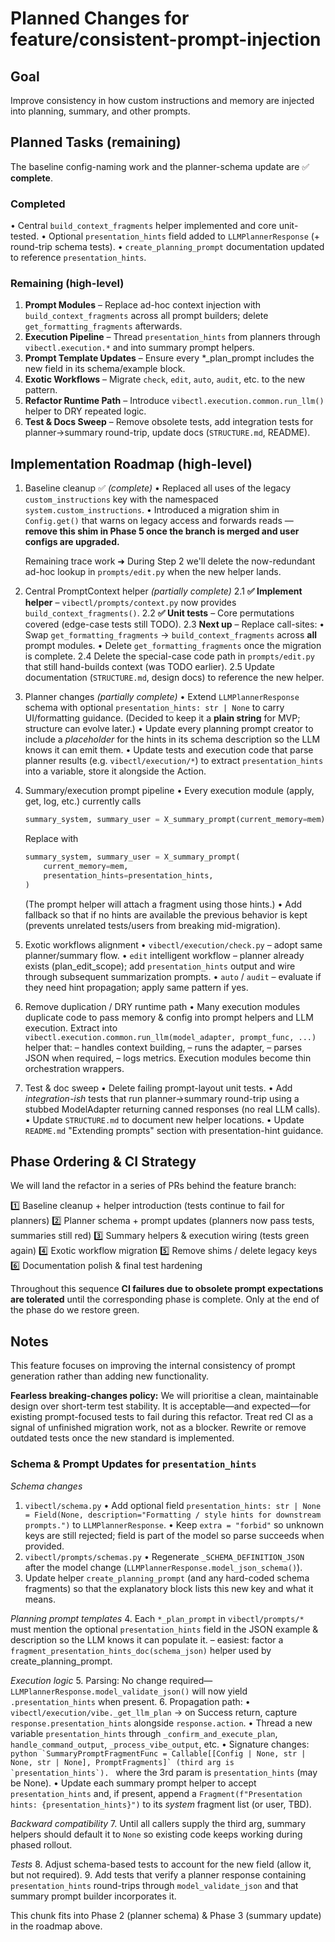 # Planned Changes for feature/consistent-prompt-injection

## Goal
Improve consistency in how custom instructions and memory are injected into planning, summary, and other prompts.

## Planned Tasks (remaining)
The baseline config-naming work and the planner-schema update are ✅ **complete**.

### Completed
• Central `build_context_fragments` helper implemented and core unit-tested.
• Optional `presentation_hints` field added to `LLMPlannerResponse` (+ round-trip schema tests).
• `create_planning_prompt` documentation updated to reference `presentation_hints`.

### Remaining (high-level)
1. **Prompt Modules** – Replace ad-hoc context injection with `build_context_fragments` across all prompt builders; delete `get_formatting_fragments` afterwards.
2. **Execution Pipeline** – Thread `presentation_hints` from planners through `vibectl.execution.*` and into summary prompt helpers.
3. **Prompt Template Updates** – Ensure every *_plan_prompt includes the new field in its schema/example block.
4. **Exotic Workflows** – Migrate `check`, `edit`, `auto`, `audit`, etc. to the new pattern.
5. **Refactor Runtime Path** – Introduce `vibectl.execution.common.run_llm()` helper to DRY repeated logic.
6. **Test & Docs Sweep** – Remove obsolete tests, add integration tests for planner→summary round-trip, update docs (`STRUCTURE.md`, README).

## Implementation Roadmap (high-level)

1. Baseline cleanup ✅  *(complete)*
   • Replaced all uses of the legacy `custom_instructions` key with the namespaced `system.custom_instructions`.
   • Introduced a migration shim in `Config.get()` that warns on legacy access and forwards reads — **remove this shim in Phase 5 once the branch is merged and user configs are upgraded.**

   Remaining trace work ➜ During Step 2 we'll delete the now-redundant ad-hoc lookup in `prompts/edit.py` when the new helper lands.

2. Central PromptContext helper *(partially complete)*
   2.1  **✅ Implement helper** – `vibectl/prompts/context.py` now provides `build_context_fragments()`.
   2.2  **✅ Unit tests** – Core permutations covered (edge-case tests still TODO).
   2.3  **Next up** – Replace call-sites:
        • Swap `get_formatting_fragments` → `build_context_fragments` across **all** prompt modules.
        • Delete `get_formatting_fragments` once the migration is complete.
   2.4  Delete the special-case code path in `prompts/edit.py` that still hand-builds context (was TODO earlier).
   2.5  Update documentation (`STRUCTURE.md`, design docs) to reference the new helper.

3. Planner changes *(partially complete)*
   • Extend `LLMPlannerResponse` schema with optional `presentation_hints: str | None` to carry UI/formatting guidance. (Decided to keep it a **plain string** for MVP; structure can evolve later.)
   • Update every planning prompt creator to include a *placeholder* for the hints in its schema description so the LLM knows it can emit them.
   • Update tests and execution code that parse planner results (e.g. `vibectl/execution/*`) to extract `presentation_hints` into a variable, store it alongside the Action.

4. Summary/execution prompt pipeline
   • Every execution module (apply, get, log, etc.) currently calls
      ```python
      summary_system, summary_user = X_summary_prompt(current_memory=mem)
      ```
      Replace with
      ```python
      summary_system, summary_user = X_summary_prompt(
          current_memory=mem,
          presentation_hints=presentation_hints,
      )
      ```
      (The prompt helper will attach a fragment using those hints.)
   • Add fallback so that if no hints are available the previous behavior is kept (prevents unrelated tests/users from breaking mid-migration).

5. Exotic workflows alignment
   • `vibectl/execution/check.py` – adopt same planner/summary flow.
   • `edit` intelligent workflow – planner already exists (plan_edit_scope); add `presentation_hints` output and wire through subsequent summarization prompts.
   • `auto` / `audit` – evaluate if they need hint propagation; apply same pattern if yes.

6. Remove duplication / DRY runtime path
   • Many execution modules duplicate code to pass memory & config into prompt helpers and LLM execution. Extract into
     `vibectl.execution.common.run_llm(model_adapter, prompt_func, ...)` helper that:
     – handles context building,
     – runs the adapter,
     – parses JSON when required,
     – logs metrics.
     Execution modules become thin orchestration wrappers.

7. Test & doc sweep
   • Delete failing prompt-layout unit tests.
   • Add *integration-ish* tests that run planner→summary round-trip using a stubbed ModelAdapter returning canned responses (no real LLM calls).
   • Update `STRUCTURE.md` to document new helper locations.
   • Update `README.md` "Extending prompts" section with presentation-hint guidance.

## Phase Ordering & CI Strategy

We will land the refactor in a series of PRs behind the feature branch:

1️⃣ Baseline cleanup + helper introduction (tests continue to fail for planners)
2️⃣ Planner schema + prompt updates (planners now pass tests, summaries still red)
3️⃣ Summary helpers & execution wiring (tests green again)
4️⃣ Exotic workflow migration
5️⃣ Remove shims / delete legacy keys
6️⃣ Documentation polish & final test hardening

Throughout this sequence **CI failures due to obsolete prompt expectations are tolerated** until the corresponding phase is complete. Only at the end of the phase do we restore green.

## Notes
This feature focuses on improving the internal consistency of prompt generation rather than adding new functionality.

**Fearless breaking-changes policy:** We will prioritise a clean, maintainable design over short-term test stability. It is acceptable—and expected—for existing prompt-focused tests to fail during this refactor. Treat red CI as a signal of unfinished migration work, not as a blocker. Rewrite or remove outdated tests once the new standard is implemented.

### Schema & Prompt Updates for `presentation_hints`

*Schema changes*
1.  `vibectl/schema.py`
    • Add optional field `presentation_hints: str | None = Field(None, description="Formatting / style hints for downstream prompts.")` to `LLMPlannerResponse`.
    • Keep `extra = "forbid"` so unknown keys are still rejected; field is part of the model so parse succeeds when provided.
2.  `vibectl/prompts/schemas.py`
    • Regenerate `_SCHEMA_DEFINITION_JSON` after the model change (`LLMPlannerResponse.model_json_schema()`).
3.  Update helper `create_planning_prompt` (and any hard-coded schema fragments) so that the explanatory block lists this new key and what it means.

*Planning prompt templates*
4.  Each `*_plan_prompt` in `vibectl/prompts/*` must mention the optional `presentation_hints` field in the JSON example & description so the LLM knows it can populate it.
    – easiest: factor a `fragment_presentation_hints_doc(schema_json)` helper used by create_planning_prompt.

*Execution logic*
5.  Parsing: No change required—`LLMPlannerResponse.model_validate_json()` will now yield `.presentation_hints` when present.
6.  Propagation path:
    • `vibectl/execution/vibe._get_llm_plan` → on Success return, capture `response.presentation_hints` alongside `response.action`.
    • Thread a new variable `presentation_hints` through `_confirm_and_execute_plan`, `handle_command_output`, `_process_vibe_output`, etc.
    • Signature changes:
      ```python
      `SummaryPromptFragmentFunc = Callable[[Config | None, str | None, str | None], PromptFragments]` (third arg is `presentation_hints`).
      ```
      where the 3rd param is `presentation_hints` (may be None).
    • Update each summary prompt helper to accept `presentation_hints` and, if present, append a `Fragment(f"Presentation hints: {presentation_hints}")` to its *system* fragment list (or user, TBD).

*Backward compatibility*
7.  Until all callers supply the third arg, summary helpers should default it to `None` so existing code keeps working during phased rollout.

*Tests*
8.  Adjust schema-based tests to account for the new field (allow it, but not required).
9.  Add tests that verify a planner response containing `presentation_hints` round-trips through `model_validate_json` and that summary prompt builder incorporates it.

This chunk fits into Phase 2 (planner schema) & Phase 3 (summary update) in the roadmap above.
